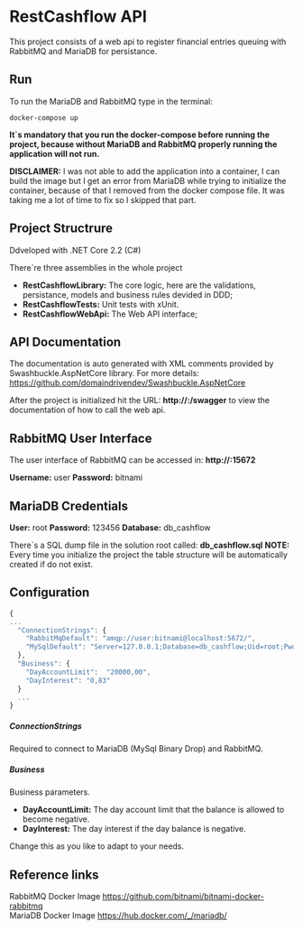 # RestCashflow API

This project consists of a web api to register financial entries queuing with RabbitMQ and MariaDB for persistance.

## Run
To run the MariaDB and RabbitMQ  type in the terminal: 
````
docker-compose up
````

**It`s mandatory that you run the docker-compose before running the project, because without MariaDB and RabbitMQ properly running the application will not run.**

**DISCLAIMER:** I was not able to add the application into a container, I can build the image but I get an error from MariaDB while trying to initialize the container, because of that I removed from the docker compose file. It was taking me a lot of time to fix so I skipped that part.

## Project Structrure
Ddveloped with .NET Core 2.2 (C#)

There`re three assemblies in the whole project
- **RestCashflowLibrary:** The core logic, here are the validations, persistance, models and business rules devided in DDD;
- **RestCashflowTests:** Unit tests with xUnit.
- **RestCashflowWebApi:** The Web API interface;

## API Documentation
The documentation is auto generated with XML comments provided by Swashbuckle.AspNetCore  library.  For more details: https://github.com/domaindrivendev/Swashbuckle.AspNetCore

After the project is initialized hit the URL: **http://<host><port>:/swagger** to view the documentation of how to call the web api.

## RabbitMQ User Interface
The user interface of RabbitMQ can be accessed in: **http://<host><port>:15672**

**Username:** user
**Password:** bitnami

## MariaDB Credentials
**User:** root
**Password:** 123456
**Database:** db_cashflow

There`s a SQL dump file in the solution root called: **db_cashflow.sql**
**NOTE:** Every time you initialize the project the table structure will be automatically created if do not exist.

## Configuration
````javascript
{
...
  "ConnectionStrings": {
    "RabbitMqDefault": "amqp://user:bitnami@localhost:5672/",
    "MySqlDefault": "Server=127.0.0.1;Database=db_cashflow;Uid=root;Pwd=123456;Pooling=True;MinimumPoolSize=10;MaximumPoolSize=25;AllowUserVariables=true"
  },
  "Business": {
    "DayAccountLimit":  "20000,00",
    "DayInterest": "0,83"
  }
  ...
}

````
##### ConnectionStrings
Required to connect to MariaDB (MySql Binary Drop) and RabbitMQ.
##### Business
Business parameters.
- **DayAccountLimit:** The day account limit that the balance is allowed to become negative.
- **DayInterest:** The day interest if the day balance is negative.

Change this as you like to adapt to your needs.

## Reference links
RabbitMQ Docker Image
https://github.com/bitnami/bitnami-docker-rabbitmq
<br/>
MariaDB Docker Image
https://hub.docker.com/_/mariadb/
